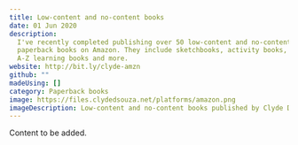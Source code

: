 ```yaml
---
title: Low-content and no-content books
date: 01 Jun 2020
description:
  I've recently completed publishing over 50 low-content and no-content
  paperback books on Amazon. They include sketchbooks, activity books, colouring books,
  A-Z learning books and more.
website: http://bit.ly/clyde-amzn
github: ""
madeUsing: []
category: Paperback books
image: https://files.clydedsouza.net/platforms/amazon.png
imageDescription: Low-content and no-content books published by Clyde D'Souza
---
```


Content to be added.

